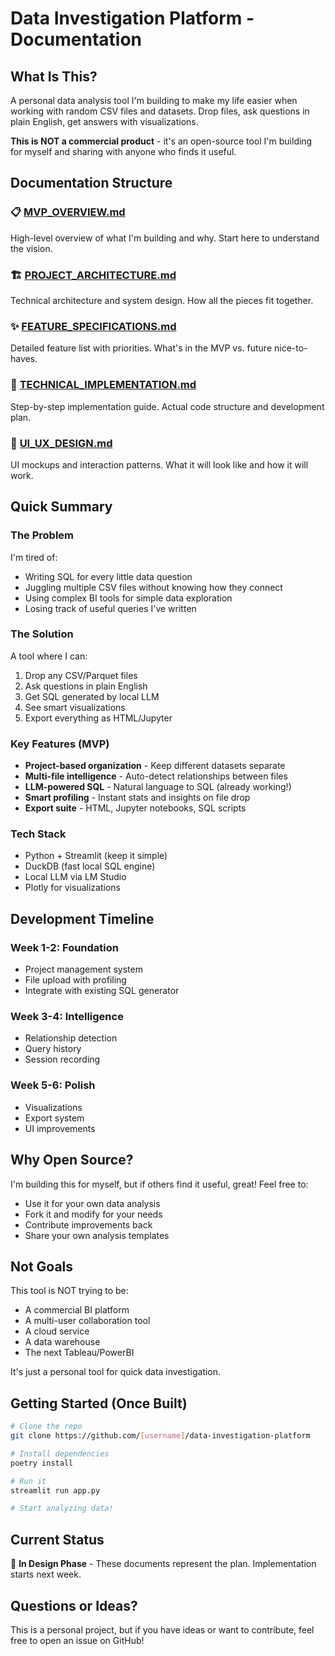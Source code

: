 # Data Investigation Platform - Documentation

## What Is This?

A personal data analysis tool I'm building to make my life easier when working with random CSV files and datasets. Drop files, ask questions in plain English, get answers with visualizations. 

**This is NOT a commercial product** - it's an open-source tool I'm building for myself and sharing with anyone who finds it useful.

## Documentation Structure

### 📋 [MVP_OVERVIEW.md](MVP_OVERVIEW.md)
High-level overview of what I'm building and why. Start here to understand the vision.

### 🏗️ [PROJECT_ARCHITECTURE.md](PROJECT_ARCHITECTURE.md)
Technical architecture and system design. How all the pieces fit together.

### ✨ [FEATURE_SPECIFICATIONS.md](FEATURE_SPECIFICATIONS.md)
Detailed feature list with priorities. What's in the MVP vs. future nice-to-haves.

### 🔧 [TECHNICAL_IMPLEMENTATION.md](TECHNICAL_IMPLEMENTATION.md)
Step-by-step implementation guide. Actual code structure and development plan.

### 🎨 [UI_UX_DESIGN.md](UI_UX_DESIGN.md)
UI mockups and interaction patterns. What it will look like and how it will work.

## Quick Summary

### The Problem
I'm tired of:
- Writing SQL for every little data question
- Juggling multiple CSV files without knowing how they connect
- Using complex BI tools for simple data exploration
- Losing track of useful queries I've written

### The Solution
A tool where I can:
1. Drop any CSV/Parquet files
2. Ask questions in plain English
3. Get SQL generated by local LLM
4. See smart visualizations
5. Export everything as HTML/Jupyter

### Key Features (MVP)
- **Project-based organization** - Keep different datasets separate
- **Multi-file intelligence** - Auto-detect relationships between files
- **LLM-powered SQL** - Natural language to SQL (already working!)
- **Smart profiling** - Instant stats and insights on file drop
- **Export suite** - HTML, Jupyter notebooks, SQL scripts

### Tech Stack
- Python + Streamlit (keep it simple)
- DuckDB (fast local SQL engine)
- Local LLM via LM Studio
- Plotly for visualizations

## Development Timeline

### Week 1-2: Foundation
- Project management system
- File upload with profiling
- Integrate with existing SQL generator

### Week 3-4: Intelligence
- Relationship detection
- Query history
- Session recording

### Week 5-6: Polish
- Visualizations
- Export system
- UI improvements

## Why Open Source?

I'm building this for myself, but if others find it useful, great! Feel free to:
- Use it for your own data analysis
- Fork it and modify for your needs
- Contribute improvements back
- Share your own analysis templates

## Not Goals

This tool is NOT trying to be:
- A commercial BI platform
- A multi-user collaboration tool  
- A cloud service
- A data warehouse
- The next Tableau/PowerBI

It's just a personal tool for quick data investigation.

## Getting Started (Once Built)

```bash
# Clone the repo
git clone https://github.com/[username]/data-investigation-platform

# Install dependencies
poetry install

# Run it
streamlit run app.py

# Start analyzing data!
```

## Current Status

🚧 **In Design Phase** - These documents represent the plan. Implementation starts next week.

## Questions or Ideas?

This is a personal project, but if you have ideas or want to contribute, feel free to open an issue on GitHub!